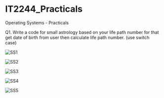 # IT2244_Practicals
Operating Systems - Practicals

Q1. Write a code for small astrology based on your life path number for that get date of birth from user then calculate life path number. (use switch case)


![SS1](https://github.com/user-attachments/assets/25513e6b-468d-4711-ab5e-b619f699016f)


![SS2](https://github.com/user-attachments/assets/53d3ee44-c514-4b32-9331-fa90bb5891e9)


![SS3](https://github.com/user-attachments/assets/936eaa1c-5a82-49d3-a24a-b200e5741e0d)


![SS4](https://github.com/user-attachments/assets/86b886eb-7f47-4195-9f5b-33cddadf43d8)


![SS5](https://github.com/user-attachments/assets/cb589b37-80de-4fbe-a179-e67cf897aa38)



